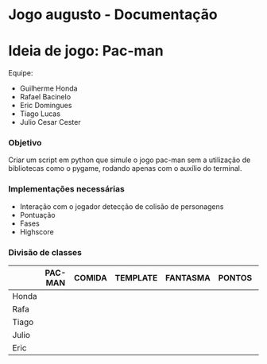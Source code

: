 # Jogo augusto - Documentação

# Ideia de jogo: Pac-man

Equipe:

- Guilherme Honda
- Rafael Bacinelo
- Eric Domingues
- Tiago Lucas
- Julio Cesar Cester

### Objetivo

Criar um script em python que simule o jogo pac-man sem a utilização de bibliotecas como o pygame, rodando apenas com o auxílio do terminal.

### Implementações necessárias

- Interação com o jogador detecção de colisão de personagens
- Pontuação
- Fases
- Highscore

### Divisão de classes

|  | PAC-MAN | COMIDA | TEMPLATE | FANTASMA | PONTOS | PONTUAÇÃO |
| --- | --- | --- | --- | --- | --- | --- |
| Honda |  |  |  |  |  |  |
| Rafa |  |  |  |  |  |  |
| Tiago |  |  |  |  |  |  |
| Julio |  |  |  |  |  |  |
| Eric |  |  |  |  |  |  |
